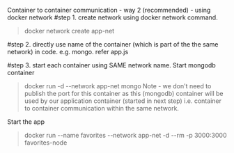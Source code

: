 Container to container communication - way 2 (recommended) - using docker network
#step 1. create network using docker network command.

> docker network create app-net

#step 2. directly use name of the container (which is part of the the same network) in code. e.g. mongo. refer app.js

#step 3. start each container using SAME network name.
Start mongodb container

> docker run -d --network app-net mongo
> Note - we don't need to publish the port for this container as this (mongodb) container will be used by our application container (started in next step) i.e. container to container communication within the same network.

Start the app

> docker run --name favorites --network app-net -d --rm -p 3000:3000 favorites-node
